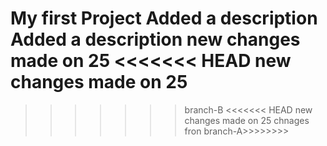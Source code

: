 My first Project
Added a description
Added a description
new changes made on 25
<<<<<<< HEAD
new changes made on 25
=======
>>>>>>> branch-B
<<<<<<< HEAD new changes made on 25 chnages fron branch-A>>>>>>>>
